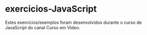 # exercicios-JavaScript
 Estes exercicios/exemplos foram desenvolvidos durante o curso de JavaScript do canal Curso em Video.
